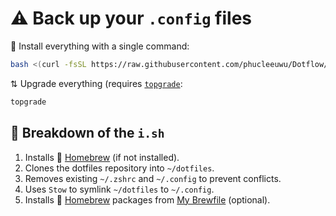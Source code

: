 # ⚠️ Back up your `.config` files

🚀 Install everything with a single command:

```bash
bash <(curl -fsSL https://raw.githubusercontent.com/phucleeuwu/Dotflow/main/i.sh)
```

⇅ Upgrade everything (requires [`topgrade`](https://github.com/topgrade-rs/topgrade):

```bash
topgrade
```

## 📂 Breakdown of the `i.sh`

1. Installs 🍺 [Homebrew](https://brew.sh/) (if not installed).
2. Clones the dotfiles repository into `~/dotfiles`.
3. Removes existing `~/.zshrc` and `~/.config` to prevent conflicts.
4. Uses `Stow` to symlink `~/dotfiles` to `~/.config`.
6. Installs 🍺 [Homebrew](https://brew.sh/) packages from [My Brewfile](/Brewfile) (optional).
